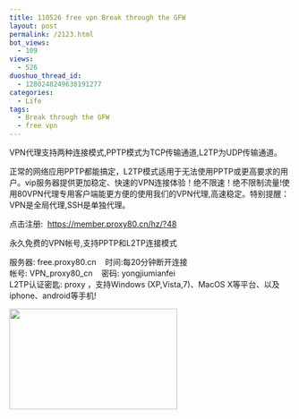 ```yaml
---
title: 110526 free vpn Break through the GFW
layout: post
permalink: /2123.html
bot_views:
  - 109
views:
  - 526
duoshuo_thread_id:
  - 1280248249638191277
categories:
  - Life
tags:
  - Break through the GFW
  - free vpn
---
```

VPN代理支持两种连接模式,PPTP模式为TCP传输通道,L2TP为UDP传输通道。

正常的网络应用PPTP都能搞定，L2TP模式适用于无法使用PPTP或更高要求的用户。vip服务器提供更加稳定、快速的VPN连接体验！绝不限速！绝不限制流量!使用80VPN代理专用客户端能更方便的使用我们的VPN代理,高速稳定。特别提醒：VPN是全局代理,SSH是单独代理。

点击注册:  https://member.proxy80.cn/hz/?48

永久免费的VPN帐号,支持PPTP和L2TP连接模式

服务器: free.proxy80.cn    时间:每20分钟断开连接  
帐号: VPN\_proxy80\_cn    密码: yongjiumianfei  
L2TP认证密匙: proxy ，支持Windows (XP,Vista,7)、MacOS X等平台、以及iphone、android等手机!

[<img title="tw" src="http://www.80aj.com/wp-content/uploads/2011/05/tw-300x180.jpg" alt="" width="300" height="180" />][1]

 [1]: http://www.80aj.com/wp-content/uploads/2011/05/tw.jpg